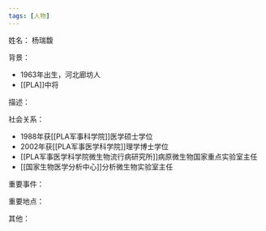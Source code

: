 ```yaml
---
tags: [人物]
---
```


姓名：
杨瑞馥

背景：
- 1963年出生，河北廊坊人
- [[PLA]]中将

描述：

社会关系：
- 1988年获[[PLA军事科学院]]医学硕士学位
- 2002年获[[PLA军事医学科学院]]理学博士学位
- [[PLA军事医学科学院微生物流行病研究所]]病原微生物国家重点实验室主任
- [[国家生物医学分析中心]]分析微生物实验室主任

重要事件：

重要地点：

其他：
